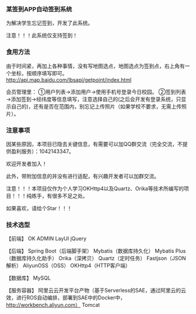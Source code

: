 ### 某签到APP自动签到系统

为解决学生忘记签到，开发了此系统。

注意！！！此系统仅支持签到！

### 食用方法

由于时间紧，再加上各种事情，没有写地图选点，地图选点为签到点，右上角有一个坐标，按顺序填写即可。
http://api.map.baidu.com/lbsapi/getpoint/index.html

会员管理里：
①用户列表→添加用户→使用手机号登录今日校园。
②签到列表→添加签到→经纬度等信息填写，注意选择自己的(之后会开发有登录系统，只显示自己的)，还有是否在范围内，别忘记上传照片（如果学校不要求，无需上传照片）。

### 注意事项

因某些原因，本项目已隐去关键信息，有需要可以加QQ群交流（完全交流，不提供盈利服务）：1042143347。

欢迎开发者加入！

此外，带附加信息的并没有进行适配，有兴趣开发者可以加群交流。

注意！！！本项目仅作为个人学习OKHttp4以及Quartz、Orika等技术所编写的项目！！！纯练手，有很多不足之处。

如果喜欢，请给个Star！！！

### 技术选型

【前端】
OK ADMIN
LayUI
jQuery

【后端】
Spring Boot（后端脚手架）
Mybatis（数据库持久化）
Mybatis Plus（数据库持久化助手）
Orika（深拷贝）
Quartz（定时任务）
Fastjson（JSON解析）
AliyunOSS（OSS）
OKHttp4（HTTP客户端）

【数据库】
MySQL

【服务容器】
阿里云云开发平台产物（基于Serverless的SAE，通过阿里云的云效，进行ROS自动编排，部署到SAE中的Docker中，http://workbench.aliyun.com）
Tomcat
